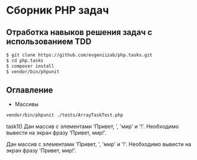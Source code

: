 # Сборник PHP задач 
## Отработка навыков решения задач c использованием TDD

   ```sh
   $ git clone https://github.com/evgeniizab/php.tasks.git
   $ cd php.tasks
   $ composer install
   $ vendor/bin/phpunit
   ```
## Оглавление
* Массивы
```sh
vendor/bin/phpunit ./tests/ArrayTaskTest.php 

```
task1() Дан массив с элементами 'Привет, ', 'мир' и '!'. Необходимо вывести на экран фразу 'Привет, мир!'.

Дан массив с элементами 'Привет, ', 'мир' и '!'. Необходимо вывести на экран фразу 'Привет, мир!'.
